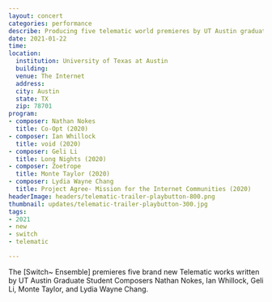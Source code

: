 ```yaml
---
layout: concert
categories: performance
describe: Producing five telematic world premieres by UT Austin graduate student composers, with the [Switch~ Ensemble].
date: 2021-01-22
time:
location:
  institution: University of Texas at Austin
  building:
  venue: The Internet
  address:
  city: Austin
  state: TX
  zip: 78701
program:
- composer: Nathan Nokes
  title: Co-Opt (2020)
- composer: Ian Whillock
  title: void (2020)
- composer: Geli Li
  title: Long Nights (2020)
- composer: Zoetrope
  title: Monte Taylor (2020)
- composer: Lydia Wayne Chang
  title: Project Agree- Mission for the Internet Communities (2020)
headerImage: headers/telematic-trailer-playbutton-800.png
thumbnail: updates/telematic-trailer-playbutton-300.jpg
tags:
- 2021
- new
- switch
- telematic

---
```


The [Switch~ Ensemble] premieres five brand new Telematic works written by UT Austin Graduate Student Composers Nathan Nokes, Ian Whillock, Geli Li, Monte Taylor, and Lydia Wayne Chang.
